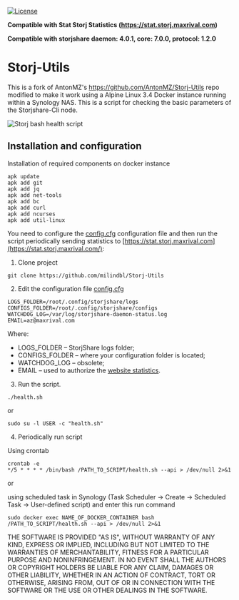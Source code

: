 [![License](https://img.shields.io/github/license/AntonMZ/Storj-Utils.svg)](https://github.com/AntonMZ/Storj-Utils/blob/master/LICENSE)

**Compatible with Stat Storj Statistics (https://stat.storj.maxrival.com)**

**Compatible with storjshare daemon: 4.0.1, core: 7.0.0, protocol: 1.2.0**

# Storj-Utils
This is a fork of AntonMZ's https://github.com/AntonMZ/Storj-Utils repo modified to make it work using a Alpine Linux 3.4 Docker instance running within a Synology NAS. This is a script for checking the basic parameters of the Storjshare-Cli node.<br/>

![Storj bash health script](http://maxrival.com/content/images/2017/05/storj-bash-healt-script-v1.0.2.png)

## Installation and configuration
Installation of required components on docker instance
```
apk update
apk add git
apk add jq
apk add net-tools
apk add bc
apk add curl
apk add ncurses
apk add util-linux
```

You need to configure the [config.cfg](config.cfg) configuration file and then run the script periodically sending statistics to [https://stat.storj.maxrival.com](https://stat.storj.maxrival.com/):
1. Clone project
```
git clone https://github.com/milindbl/Storj-Utils
```
2. Edit the configuration file [config.cfg](config.cfg)
```
LOGS_FOLDER=/root/.config/storjshare/logs
CONFIGS_FOLDER=/root/.config/storjshare/configs
WATCHDOG_LOG=/var/log/storjshare-daemon-status.log
EMAIL=az@maxrival.com
```
Where:
* LOGS_FOLDER – StorjShare logs folder;
* CONFIGS_FOLDER – where your configuration folder is located;
* WATCHDOG_LOG – obsolete;
* EMAIL – used to authorize the [website statistics](https://stat.storj.maxrival.com/).
3. Run the script.
```
./health.sh
```
or
```
sudo su -l USER -c "health.sh"
```

4. Periodically run script

Using crontab
```
crontab -e
*/5 * * * * /bin/bash /PATH_TO_SCRIPT/health.sh --api > /dev/null 2>&1
```
or

using scheduled task in Synology (Task Scheduler -> Create -> Scheduled Task -> User-defined script) and enter this run command
```
sudo docker exec NAME_OF_DOCKER_CONTAINER bash /PATH_TO_SCRIPT/health.sh --api > /dev/null 2>&1
```

THE SOFTWARE IS PROVIDED "AS IS", WITHOUT WARRANTY OF ANY KIND, EXPRESS OR
IMPLIED, INCLUDING BUT NOT LIMITED TO THE WARRANTIES OF MERCHANTABILITY,
FITNESS FOR A PARTICULAR PURPOSE AND NONINFRINGEMENT. IN NO EVENT SHALL THE
AUTHORS OR COPYRIGHT HOLDERS BE LIABLE FOR ANY CLAIM, DAMAGES OR OTHER
LIABILITY, WHETHER IN AN ACTION OF CONTRACT, TORT OR OTHERWISE, ARISING FROM,
OUT OF OR IN CONNECTION WITH THE SOFTWARE OR THE USE OR OTHER DEALINGS IN THE
SOFTWARE.
